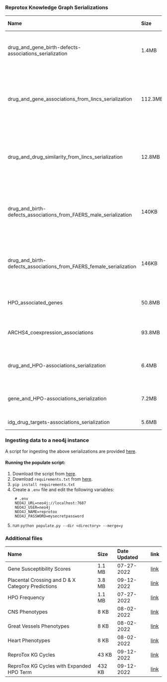 ### Reprotox Knowledge Graph Serializations
| Name                          | Size        | Date Updated | Nodes           |  Edges          | Link | Remarks |
| :---------------------------- | :---------- | :----------- | :-------------- | :-------------- | :--- | :------ |
| drug_and_gene_birth-defects-associations_serialization        | 1.4MB       | 09/12/2022   | 1433            | 2252            | [link](https://s3.amazonaws.com/maayan-kg/reprotox/reprotox_serialization.valid.json) | Associations from [DrugShot](https://maayanlab.cloud/drugshot/), [DrugEnrichr](https://maayanlab.cloud/DrugEnrichr/), and [GeneShot](https://maayanlab.cloud/GeneShot/) |
| drug_and_gene_associations_from_lincs_serialization    | 112.3MB      | 09/12/2022 | 8942 | 225509 | [link](https://s3.amazonaws.com/maayan-kg/reprotox/sigcom_lincs_serialization.valid.json) | Top up- and down- regulated genes from [LINCS](https://lincsproject.org/) L1000 chemical perturbation signatures |
| drug_and_drug_similarity_from_lincs_serialization    | 12.8MB      | 09/12/2022 | 4523 | 20785 | [link](https://s3.amazonaws.com/maayan-kg/reprotox/sigcom_lincs_drug_similarity.valid.json) | Top up- and down- regulated genes from [LINCS](https://lincsproject.org/) L1000 chemical perturbation signatures |
| drug_and_birth-defects_associations_from_FAERS_male_serialization            | 140KB       | 09/12/2022 | 117  | 179   | [link](https://s3.amazonaws.com/maayan-kg/reprotox/drugsto_faers_male.valid.json) | Drug/Birth Defect associations extracted from the FAERS database by IDG |
| drug_and_birth-defects_associations_from_FAERS_female_serialization          | 146KB       | 09/12/2022 | 126  | 193   | [link](https://s3.amazonaws.com/maayan-kg/reprotox/drugsto_faers_female.valid.json) | Drug/Birth Defect associations extracted from the FAERS database by IDG |
| HPO_associated_genes          | 50.8MB       | 09/12/2022 | 5152  | 125458   | [link](https://s3.amazonaws.com/maayan-kg/reprotox/hpo.valid.json) | Birth defect associated genes taken from [HPO](https://hpo.jax.org/) |
| ARCHS4_coexpression_associations          | 93.8MB       | 09/12/2022 | 17964  | 170801   | [link](https://s3.amazonaws.com/maayan-kg/reprotox/archs4_coexpression.valid.json) | Co-expression association from [ARCHS4](https://maayanlab.cloud/archs4) |
| drug_and_HPO-associations_serialization        | 6.4MB       | 09/12/2022   | 2802            | 12502            | [link](https://s3.amazonaws.com/maayan-kg/reprotox/Drugshot_HPO_to_Drug.valid.json) | Associations from [DrugShot](https://maayanlab.cloud/drugshot/) using [HPO](https://hpo.jax.org/) terms |
| gene_and_HPO-associations_serialization        | 7.2MB       | 09/12/2022   | 6064            | 13487            | [link](https://s3.amazonaws.com/maayan-kg/reprotox/Geneshot_HPO_to_Gene.valid.json) | Associations from [GeneShot](https://maayanlab.cloud/geneshot/) using [HPO](https://hpo.jax.org/) terms |
| idg_drug_targets-associations_serialization        | 5.6MB       | 09/12/2022   | 2395            | 7326            | [link](https://s3.amazonaws.com/maayan-kg/reprotox/idg_drug_targets.valid.json) | Drug targets from IDG|


### Ingesting data to a neo4j instance

A script for ingesting the above serializations are provided [here](https://raw.githubusercontent.com/MaayanLab/reprotox-kg/main/scripts/populate.py).

#### Running the populate script:
1. Download the script from [here](https://raw.githubusercontent.com/MaayanLab/reprotox-kg/main/scripts/populate.py).
2. Download `requirements.txt` from [here](https://raw.githubusercontent.com/MaayanLab/reprotox-kg/main/scripts/download.md).
3. `pip install requirements.txt`
4. Create a `.env` file and edit the following variables:
   ```
    # .env
    NEO4J_URL=neo4j://localhost:7687
    NEO4J_USER=neo4j
    NEO4J_NAME=reprotox
    NEO4J_PASSWORD=mysecretpassword
   ```
5. run `python populate.py --dir <directory> --merge=y`

### Additional files

| Name                          | Size        | Date Updated | link                                                                          |
| :---------------------------- | :---------- | :----------- | :---------------------------------------------------------------------------  |
| Gene Susceptibility Scores    | 1.1 MB      | 07-27-2022   | [link](https://s3.amazonaws.com/maayan-kg/reprotox/susceptibility_scores.csv) |
| Placental Crossing and D & X Category Predictions      | 3.8 MB      | 09-12-2022   | [link](https://s3.amazonaws.com/maayan-kg/reprotox/L1000_2021_Signature_Similarity_predicted_drug_table.tsv) |
| HPO Frequency                 | 1.1 MB      | 07-27-2022   | [link](https://s3.amazonaws.com/maayan-kg/reprotox/HPO_Freq.tsv) |
| CNS Phenotypes                | 8 KB      | 08-02-2022   | [link](https://s3.amazonaws.com/maayan-kg/reprotox/CNS%20Phenotypes.csv) |
| Great Vessels Phenotypes                | 8 KB      | 08-02-2022   | [link](https://s3.amazonaws.com/maayan-kg/reprotox/Great%20Vessels%20Phenotypes.csv) |
| Heart Phenotypes                | 8 KB      | 08-02-2022   | [link](https://s3.amazonaws.com/maayan-kg/reprotox/Heart%20Phenotypes.csv) |
| ReproTox KG Cycles              | 43 KB     | 09-12-2022   | [link](https://s3.amazonaws.com/maayan-kg/reprotox/ReproTox_KG_Cycles.tsv) |
| ReproTox KG Cycles with Expanded HPO Term              | 432 KB     | 09-12-2022   | [link](https://s3.amazonaws.com/maayan-kg/reprotox/ReproTox_KG_Cycles_with_Expanded_HPO_Term.tsv) |